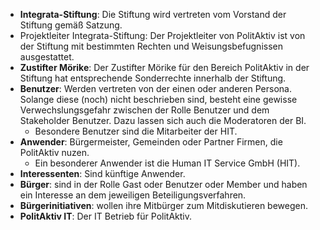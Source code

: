 * **Integrata-Stiftung**: Die Stiftung wird vertreten vom Vorstand der Stiftung gemäß Satzung.
* Projektleiter Integrata-Stiftung: Der Projektleiter von PolitAktiv ist von der Stiftung mit bestimmten Rechten und Weisungsbefugnissen ausgestattet.
* **Zustifter Mörike**: Der Zustifter Mörike für den Bereich PolitAktiv in der Stiftung hat entsprechende Sonderrechte innerhalb der Stiftung.
* **Benutzer**: Werden vertreten von der einen oder anderen Persona. Solange diese (noch) nicht beschrieben sind, besteht eine gewisse Verwechslungsgefahr zwischen der Rolle Benutzer und dem Stakeholder Benutzer. Dazu lassen sich auch die Moderatoren der BI.
  * Besondere Benutzer sind die Mitarbeiter der HIT.
* **Anwender**: Bürgermeister, Gemeinden oder Partner Firmen, die PolitAktiv nuzen. 
  * Ein besonderer Anwender ist die Human IT Service GmbH (HIT).
* **Interessenten**: Sind künftige Anwender.
* **Bürger**: sind in der Rolle Gast oder Benutzer oder Member und haben ein Interesse an dem jeweiligen Beteiligungsverfahren.
* **Bürgerinitiativen**: wollen ihre Mitbürger zum Mitdiskutieren bewegen.
* **PolitAktiv IT**: Der IT Betrieb für PolitAktiv.